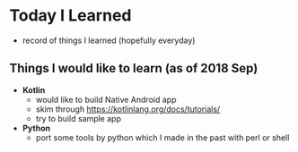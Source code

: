 # Today I Learned

- record of things I learned (hopefully everyday)

## Things I would like to learn (as of 2018 Sep)

- **Kotlin**
    - would like to build Native Android app
    - skim through https://kotlinlang.org/docs/tutorials/
    - try to build sample app
- **Python**
    - port some tools by python which I made in the past with perl or shell
